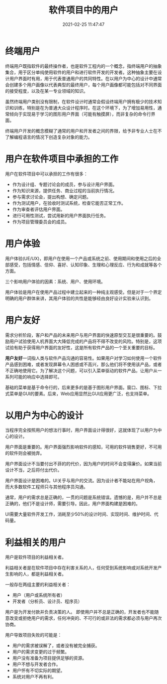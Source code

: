 ﻿---
title: 软件项目中的用户
date: 2021-02-25 11:47:47
summary: 本文探讨软件项目中的用户。
tags:
- 软件工程
categories:
- 软件工程
---

# 终端用户

终端用户既指软件的最终操作者，也是软件工程内的一个概念，指终端用户的抽象集合，用于区分单纯使用软件的用户和进行软件开发的开发者。这种抽象主要在设计用户界面时有用，用于代表普通用户的共同特性。在以用户为中心的设计中通常会创建多个用户画像以代表典型的最终用户，每个用户画像都可能包括对不同界面的接受程度，以及在某一专业领域的知识。

虽然终端用户类别没有限制，在软件设计时通常会假设终端用户拥有极少的技术知识和训练，特别是在为普通大众设计程序时。在这个环境下，为了增加易用性，通常倾向于实现易于学习的图形用户界面（可能有触摸屏），而非复杂的命令行界面。

终端用户开发的概念模糊了通常的用户和开发者之间的界限，给予非专业人士在不了解编程语言的情况下创造复杂对象的能力。

# 用户在软件项目中承担的工作

用户在软件项目中可以承担的工作有很多：
- 作为设计组、专题讨论会的成员，参与设计用户界面。
- 作为知识来源，提供任务、商业过程的当前执行情况。
- 参与需求讨论会，提出构想、确定问题。
- 作为测试用户，在验收时测试系统，检查它能否正常工作。
- 作为审查者评估用户界面。
- 进行可用性测试，尝试用新的用户界面执行任务。
- 作为项目管理委员会的成员。

# 用户体验

用户体验(UE/UX)，即用户在使用一个产品或系统之前、使用期间和使用之后的全部感受，包括情感、信仰、喜好、认知印象、生理和心理反应、行为和成就等各个方面。

三个影响用户体验的因素：系统、用户、使用环境。

用户体验是用户在使用产品过程中建立起来的一种纯主观感受。但是对于一个界定明确的用户群体来讲，其用户体验的共性是能够经由良好设计实验来认识到。

# 用户友好

需求分析阶段，客户和产品的未来用户与用户界面的快速原型交互是很重要的。鼓励用户试验使用人机界面大大降低完成的产品将不得不改变的风险。特别是，这项试验有助于获得用户界面的友好性，这是所有软件产品的一个至关重要的目标。

**用户友好**一词指人类与软件产品沟通的容易性。如果用户对学习如何使用一个软件产品感到困难，或者发现屏幕令人困惑或不高兴，那么他们将不使用该产品，或者不正确地使用它。为了解决这个问题，可以引入菜单驱动的软件产品，让用户从一系列可能的响应中选择即可。

基础的菜单是基于命令行的，后来更多的是基于图形用户界面。窗口、图标、下拉式菜单是GUI的要素。后来，Web应用显然比GUI应用更广泛，也支持菜单。

# 以用户为中心的设计

当程序完全按照用户的想法行事时，用户界面设计得很好，这就体现了以用户为中心的设计。

用户界面是重要的。用户界面强烈影响软件的感知，可用的软件销售更好，不可用的软件则会被抛弃。

用户界面设计不当要付出不菲的的代价，因为用户的时间不会变得廉价。如果当前设计不当，之后将付出代价。

用户界面设计是困难的。UI关乎与用户的交流。因为设计者不能站在用户视角，而大多数软件工程师只与其他程序员沟通。

通常，用户的需求总是正确的，一贯的问题是系统错误。遗憾的是，用户并不总是正确的，他们不是设计师，需要引导。因此，用户界面构建是困难的。

UI需要大量软件开发工作，消耗至少50%的设计时间、实现时间、维护时间、代码量。

# 利益相关的用户

用户是软件项目的利益相关者。

利益相关者是在软件项目中存在利害关系的人，任何受到系统影响或对系统开发产生影响的人，都是利益相关者。

一般存在两组主要的利益相关者：
- 用户（用户或系统所有者）
- 开发者（分析员、设计员、程序员）

用户是为开发付款并负责决策的人。
即使用户并不总是正确的，开发者也不能随意改变或拒绝用户的需求，任何冲突的、不可行的或非法的需求都必须与用户再次协商。

用户导致项目失败的可能是：
- 用户的需求被误解了，或者没有被完全捕获。
- 用户的需求变更的过于频繁。
- 用户没有准备为项目提供足够的资源。
- 用户不想与开发者合作。
- 用户怀有不切实际的期望。
- 系统对用户不再有利。
